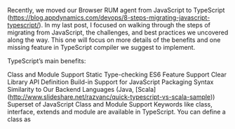 Recently, we moved our Browser RUM agent from JavaScript to TypeScript (https://blog.appdynamics.com/devops/8-steps-migrating-javascript-typescript/). In my last post, I focused on walking through the steps of migrating from JavaScript, the challenges, and best practices we uncovered along the way.
This one will focus on more details of the benefits and one missing feature in TypeScript compiler we suggest to implement.

TypeScript’s main benefits:

Class and Module Support
Static Type-checking
ES6 Feature Support
Clear Library API Definition
Build-in Support for JavaScript Packaging
Syntax Similarity to Our Backend Languages (Java, [Scala] (http://www.slideshare.net/razvanc/quick-typescript-vs-scala-sample))
Superset of JavaScript
Class and Module Support
Keywords like class, interface, extends and module are available in TypeScript.
You can define a class as
